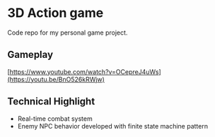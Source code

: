 # 3D Action game

Code repo for my personal game project.

## Gameplay
[https://www.youtube.com/watch?v=OCepreJ4uWs](https://youtu.be/BnO526kRWjw)


## Technical Highlight
- Real-time combat system
- Enemy NPC behavior developed with finite state machine pattern
